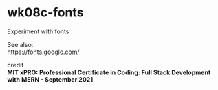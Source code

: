 # wk08c-fonts

Experiment with fonts

See also:  
<https://fonts.google.com/>

credit  
**MIT xPRO: Professional Certificate in Coding: Full Stack Development with MERN - September 2021**
